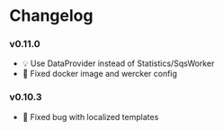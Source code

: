 # Changelog

### v0.11.0
- :bulb: Use DataProvider instead of Statistics/SqsWorker
- :hammer: Fixed docker image and wercker config

### v0.10.3
- :hammer: Fixed bug with localized templates
